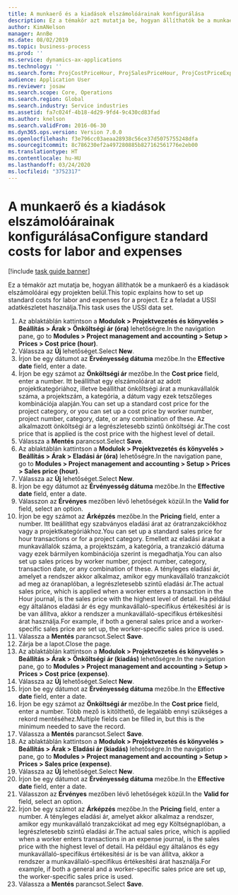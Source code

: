 ```yaml
---
title: A munkaerő és a kiadások elszámolóárainak konfigurálása
description: Ez a témakör azt mutatja be, hogyan állíthatók be a munkaerő és a kiadások elszámolóárai egy projekten belül.
author: KimANelson
manager: AnnBe
ms.date: 08/02/2019
ms.topic: business-process
ms.prod: ''
ms.service: dynamics-ax-applications
ms.technology: ''
ms.search.form: ProjCostPriceHour, ProjSalesPriceHour, ProjCostPriceExpense, ProjSalesPriceCost
audience: Application User
ms.reviewer: josaw
ms.search.scope: Core, Operations
ms.search.region: Global
ms.search.industry: Service industries
ms.assetid: fa7c024f-4b18-4d29-9fd4-9c430cd83fad
ms.author: knelson
ms.search.validFrom: 2016-06-30
ms.dyn365.ops.version: Version 7.0.0
ms.openlocfilehash: f3e796cc03aeaa28938c56ce37d5075755248dfa
ms.sourcegitcommit: 8c786230ef2a497280885b827162561776e2eb00
ms.translationtype: HT
ms.contentlocale: hu-HU
ms.lasthandoff: 03/24/2020
ms.locfileid: "3752317"
---
```

# <a name="configure-standard-costs-for-labor-and-expenses"></a><span data-ttu-id="87d07-103">A munkaerő és a kiadások elszámolóárainak konfigurálása</span><span class="sxs-lookup"><span data-stu-id="87d07-103">Configure standard costs for labor and expenses</span></span>

[!include [task guide banner](../../includes/task-guide-banner.md)]

<span data-ttu-id="87d07-104">Ez a témakör azt mutatja be, hogyan állíthatók be a munkaerő és a kiadások elszámolóárai egy projekten belül.</span><span class="sxs-lookup"><span data-stu-id="87d07-104">This topic explains how to set up standard costs for labor and expenses for a project.</span></span> <span data-ttu-id="87d07-105">Ez a feladat a USSI adatkészletet használja.</span><span class="sxs-lookup"><span data-stu-id="87d07-105">This task uses the USSI data set.</span></span>

1. <span data-ttu-id="87d07-106">Az ablaktáblán kattintson a **Modulok > Projektvezetés és könyvelés > Beállítás > Árak > Önköltségi ár (óra)** lehetőségre.</span><span class="sxs-lookup"><span data-stu-id="87d07-106">In the navigation pane, go to **Modules > Project management and accounting > Setup > Prices > Cost price (hour)**.</span></span>
2. <span data-ttu-id="87d07-107">Válassza az **Új** lehetőséget.</span><span class="sxs-lookup"><span data-stu-id="87d07-107">Select **New**.</span></span>
3. <span data-ttu-id="87d07-108">Írjon be egy dátumot az **Érvényesség dátuma** mezőbe.</span><span class="sxs-lookup"><span data-stu-id="87d07-108">In the **Effective date** field, enter a date.</span></span>
4. <span data-ttu-id="87d07-109">Írjon be egy számot az **Önköltségi ár** mezőbe.</span><span class="sxs-lookup"><span data-stu-id="87d07-109">In the **Cost price** field, enter a number.</span></span> <span data-ttu-id="87d07-110">Itt beállíthat egy elszámolóárat az adott projektkategóriához, illetve beállíthat önköltségi árat a munkavállalók száma, a projektszám, a kategória, a dátum vagy ezek tetszőleges kombinációja alapján.</span><span class="sxs-lookup"><span data-stu-id="87d07-110">You can set up a standard cost price for the project category, or you can set up a cost price by worker number, project number, category, date, or any combination of these.</span></span> <span data-ttu-id="87d07-111">Az alkalmazott önköltségi ár a legrészletesebb szintű önköltségi ár.</span><span class="sxs-lookup"><span data-stu-id="87d07-111">The cost price that is applied is the cost price with the highest level of detail.</span></span>  
5. <span data-ttu-id="87d07-112">Válassza a **Mentés** parancsot.</span><span class="sxs-lookup"><span data-stu-id="87d07-112">Select **Save**.</span></span>
6. <span data-ttu-id="87d07-113">Az ablaktáblán kattintson a **Modulok > Projektvezetés és könyvelés > Beállítás > Árak > Eladási ár (óra)** lehetőségre.</span><span class="sxs-lookup"><span data-stu-id="87d07-113">In the navigation pane, go to **Modules > Project management and accounting > Setup > Prices > Sales price (hour)**.</span></span>
7. <span data-ttu-id="87d07-114">Válassza az **Új** lehetőséget.</span><span class="sxs-lookup"><span data-stu-id="87d07-114">Select **New**.</span></span>
8. <span data-ttu-id="87d07-115">Írjon be egy dátumot az **Érvényesség dátuma** mezőbe.</span><span class="sxs-lookup"><span data-stu-id="87d07-115">In the **Effective date** field, enter a date.</span></span>
9. <span data-ttu-id="87d07-116">Válasszon az **Érvényes** mezőben lévő lehetőségek közül.</span><span class="sxs-lookup"><span data-stu-id="87d07-116">In the **Valid for** field, select an option.</span></span>
10. <span data-ttu-id="87d07-117">Írjon be egy számot az **Árképzés** mezőbe.</span><span class="sxs-lookup"><span data-stu-id="87d07-117">In the **Pricing** field, enter a number.</span></span> <span data-ttu-id="87d07-118">Itt beállíthat egy szabványos eladási árat az óratranzakciókhoz vagy a projektkategóriákhoz.</span><span class="sxs-lookup"><span data-stu-id="87d07-118">You can set up a standard sales price for hour transactions or for a project category.</span></span> <span data-ttu-id="87d07-119">Emellett az eladási árakat a munkavállalók száma, a projektszám, a kategória, a tranzakció dátuma vagy ezek bármilyen kombinációja szerint is megadhatja.</span><span class="sxs-lookup"><span data-stu-id="87d07-119">You can also set up sales prices by worker number, project number, category, transaction date, or any combination of these.</span></span> <span data-ttu-id="87d07-120">A tényleges eladási ár, amelyet a rendszer akkor alkalmaz, amikor egy munkavállaló tranzakciót ad meg az óranaplóban, a legrészletesebb szintű eladási ár.</span><span class="sxs-lookup"><span data-stu-id="87d07-120">The actual sales price, which is applied when a worker enters a transaction in the Hour journal, is the sales price with the highest level of detail.</span></span> <span data-ttu-id="87d07-121">Ha például egy általános eladási ár és egy munkavállaló-specifikus értékesítési ár is be van állítva, akkor a rendszer a munkavállaló-specifikus értékesítési árat használja.</span><span class="sxs-lookup"><span data-stu-id="87d07-121">For example, if both a general sales price and a worker-specific sales price are set up, the worker-specific sales price is used.</span></span>  
11. <span data-ttu-id="87d07-122">Válassza a **Mentés** parancsot.</span><span class="sxs-lookup"><span data-stu-id="87d07-122">Select **Save**.</span></span>
12. <span data-ttu-id="87d07-123">Zárja be a lapot.</span><span class="sxs-lookup"><span data-stu-id="87d07-123">Close the page.</span></span>
13. <span data-ttu-id="87d07-124">Az ablaktáblán kattintson a **Modulok > Projektvezetés és könyvelés > Beállítás > Árak > Önköltségi ár (kiadás)** lehetőségre.</span><span class="sxs-lookup"><span data-stu-id="87d07-124">In the navigation pane, go to **Modules > Project management and accounting > Setup > Prices > Cost price (expense)**.</span></span>
14. <span data-ttu-id="87d07-125">Válassza az **Új** lehetőséget.</span><span class="sxs-lookup"><span data-stu-id="87d07-125">Select **New**.</span></span>
15. <span data-ttu-id="87d07-126">Írjon be egy dátumot az **Érvényesség dátuma** mezőbe.</span><span class="sxs-lookup"><span data-stu-id="87d07-126">In the **Effective date** field, enter a date.</span></span>
16. <span data-ttu-id="87d07-127">Írjon be egy számot az **Önköltségi ár** mezőbe.</span><span class="sxs-lookup"><span data-stu-id="87d07-127">In the **Cost price** field, enter a number.</span></span> <span data-ttu-id="87d07-128">Több mező is kitölthető, de legalább ennyi szükséges a rekord mentéséhez.</span><span class="sxs-lookup"><span data-stu-id="87d07-128">Multiple fields can be filled in, but this is the minimum needed to save the record.</span></span>  
17. <span data-ttu-id="87d07-129">Válassza a **Mentés** parancsot.</span><span class="sxs-lookup"><span data-stu-id="87d07-129">Select **Save**.</span></span>
18. <span data-ttu-id="87d07-130">Az ablaktáblán kattintson a **Modulok > Projektvezetés és könyvelés > Beállítás > Árak > Eladási ár (kiadás)** lehetőségre.</span><span class="sxs-lookup"><span data-stu-id="87d07-130">In the navigation pane, go to **Modules > Project management and accounting > Setup > Prices > Sales price (expense)**.</span></span>
19. <span data-ttu-id="87d07-131">Válassza az **Új** lehetőséget.</span><span class="sxs-lookup"><span data-stu-id="87d07-131">Select **New**.</span></span>
20. <span data-ttu-id="87d07-132">Írjon be egy dátumot az **Érvényesség dátuma** mezőbe.</span><span class="sxs-lookup"><span data-stu-id="87d07-132">In the **Effective date** field, enter a date.</span></span>
21. <span data-ttu-id="87d07-133">Válasszon az **Érvényes** mezőben lévő lehetőségek közül.</span><span class="sxs-lookup"><span data-stu-id="87d07-133">In the **Valid for** field, select an option.</span></span>
22. <span data-ttu-id="87d07-134">Írjon be egy számot az **Árképzés** mezőbe.</span><span class="sxs-lookup"><span data-stu-id="87d07-134">In the **Pricing** field, enter a number.</span></span> <span data-ttu-id="87d07-135">A tényleges eladási ár, amelyet akkor alkalmaz a rendszer, amikor egy munkavállaló tranzakciókat ad meg egy Költségnaplóban, a legrészletesebb szintű eladási ár.</span><span class="sxs-lookup"><span data-stu-id="87d07-135">The actual sales price, which is applied when a worker enters transactions in an expense journal, is the sales price with the highest level of detail.</span></span> <span data-ttu-id="87d07-136">Ha például egy általános és egy munkavállaló-specifikus értékesítési ár is be van állítva, akkor a rendszer a munkavállaló-specifikus értékesítési árat használja.</span><span class="sxs-lookup"><span data-stu-id="87d07-136">For example, if both a general and a worker-specific sales price are set up, the worker-specific sales price is used.</span></span>  
23. <span data-ttu-id="87d07-137">Válassza a **Mentés** parancsot.</span><span class="sxs-lookup"><span data-stu-id="87d07-137">Select **Save**.</span></span>


